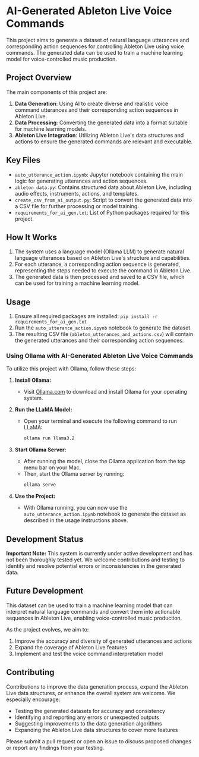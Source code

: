 # AI-Generated Ableton Live Voice Commands

This project aims to generate a dataset of natural language utterances and corresponding action sequences for controlling Ableton Live using voice commands. The generated data can be used to train a machine learning model for voice-controlled music production.

## Project Overview

The main components of this project are:

1. **Data Generation**: Using AI to create diverse and realistic voice command utterances and their corresponding action sequences in Ableton Live.
2. **Data Processing**: Converting the generated data into a format suitable for machine learning models.
3. **Ableton Live Integration**: Utilizing Ableton Live's data structures and actions to ensure the generated commands are relevant and executable.

## Key Files

- `auto_utterance_action.ipynb`: Jupyter notebook containing the main logic for generating utterances and action sequences.
- `ableton_data.py`: Contains structured data about Ableton Live, including audio effects, instruments, actions, and templates.
- `create_csv_from_ai_output.py`: Script to convert the generated data into a CSV file for further processing or model training.
- `requirements_for_ai_gen.txt`: List of Python packages required for this project.

## How It Works

1. The system uses a language model (Ollama LLM) to generate natural language utterances based on Ableton Live's structure and capabilities.
2. For each utterance, a corresponding action sequence is generated, representing the steps needed to execute the command in Ableton Live.
3. The generated data is then processed and saved to a CSV file, which can be used for training a machine learning model.

## Usage

1. Ensure all required packages are installed: `pip install -r requirements_for_ai_gen.txt`
2. Run the `auto_utterance_action.ipynb` notebook to generate the dataset.
3. The resulting CSV file (`ableton_utterances_and_actions.csv`) will contain the generated utterances and their corresponding action sequences.

### Using Ollama with AI-Generated Ableton Live Voice Commands

To utilize this project with Ollama, follow these steps:

1. **Install Ollama:**
   - Visit [Ollama.com](https://ollama.com) to download and install Ollama for your operating system.

2. **Run the LLaMA Model:**
   - Open your terminal and execute the following command to run LLaMA:
     ```bash
     ollama run llama3.2
     ```

3. **Start Ollama Server:**
   - After running the model, close the Ollama application from the top menu bar on your Mac.
   - Then, start the Ollama server by running:
     ```bash
     ollama serve
     ```

4. **Use the Project:**
   - With Ollama running, you can now use the `auto_utterance_action.ipynb` notebook to generate the dataset as described in the usage instructions above.

## Development Status

**Important Note:** This system is currently under active development and has not been thoroughly tested yet. We welcome contributions and testing to identify and resolve potential errors or inconsistencies in the generated data.

## Future Development

This dataset can be used to train a machine learning model that can interpret natural language commands and convert them into actionable sequences in Ableton Live, enabling voice-controlled music production.

As the project evolves, we aim to:
1. Improve the accuracy and diversity of generated utterances and actions
2. Expand the coverage of Ableton Live features
3. Implement and test the voice command interpretation model

## Contributing

Contributions to improve the data generation process, expand the Ableton Live data structures, or enhance the overall system are welcome. We especially encourage:

- Testing the generated datasets for accuracy and consistency
- Identifying and reporting any errors or unexpected outputs
- Suggesting improvements to the data generation algorithms
- Expanding the Ableton Live data structures to cover more features

Please submit a pull request or open an issue to discuss proposed changes or report any findings from your testing.
